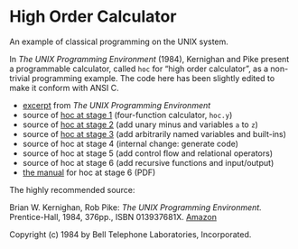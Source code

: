 # High Order Calculator

An example of classical programming on the UNIX system.

In *The UNIX Programming Environment* (1984), Kernighan
and Pike present a programmable calculator, called `hoc`
for “high order calculator”, as a non-trivial programming
example. The code here has been slightly edited to make it
conform with ANSI C.

- [excerpt](doc/unixdev.pdf) from *The UNIX Programming Environment*
- source of [hoc at stage 1](./stage1/hoc.y)
  (four-function calculator, `hoc.y`)
- source of [hoc at stage 2](./stage2/hoc.y)
  (add unary minus and variables `a` to `z`)
- source of [hoc at stage 3](./stage3/)
  (add arbitrarily named variables and built-ins)
- source of hoc at stage 4
  (internal change: generate code)
- source of hoc at stage 5
  (add control flow and relational operators)
- source of hoc at stage 6
  (add recursive functions and input/output)
- [the manual](man/hocman.pdf) for hoc at stage 6 (PDF)

The highly recommended source:

Brian W. Kernighan, Rob Pike:
*The UNIX Programming Environment.*
Prentice-Hall, 1984, 376pp., ISBN 013937681X.
[Amazon](https://www.amazon.com/dp/013937681X)

Copyright (c) 1984 by Bell Telephone Laboratories, Incorporated.
